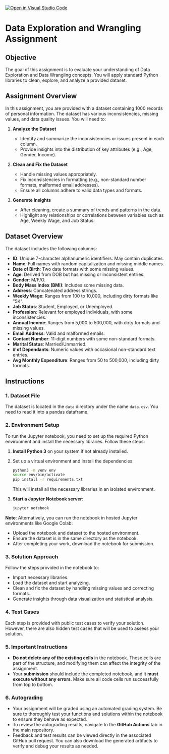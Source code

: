 [![Open in Visual Studio Code](https://classroom.github.com/assets/open-in-vscode-2e0aaae1b6195c2367325f4f02e2d04e9abb55f0b24a779b69b11b9e10269abc.svg)](https://classroom.github.com/online_ide?assignment_repo_id=17552547&assignment_repo_type=AssignmentRepo)
# Data Exploration and Wrangling Assignment

## Objective

The goal of this assignment is to evaluate your understanding of Data Exploration and Data Wrangling concepts. You will apply standard Python libraries to clean, explore, and analyze a provided dataset.

## Assignment Overview

In this assignment, you are provided with a dataset containing 1000 records of personal information. The dataset has various inconsistencies, missing values, and data quality issues. You will need to:

1. **Analyze the Dataset**  
   - Identify and summarize the inconsistencies or issues present in each column.
   - Provide insights into the distribution of key attributes (e.g., Age, Gender, Income).

2. **Clean and Fix the Dataset**  
   - Handle missing values appropriately.
   - Fix inconsistencies in formatting (e.g., non-standard number formats, malformed email addresses).
   - Ensure all columns adhere to valid data types and formats.

3. **Generate Insights**  
   - After cleaning, create a summary of trends and patterns in the data.
   - Highlight any relationships or correlations between variables such as Age, Weekly Wage, and Job Status.

## Dataset Overview

The dataset includes the following columns:

- **ID**: Unique 7-character alphanumeric identifiers. May contain duplicates.
- **Name**: Full names with random capitalization and missing middle names.
- **Date of Birth**: Two date formats with some missing values.
- **Age**: Derived from DOB but has missing or inconsistent entries.
- **Gender**: M/F/O.
- **Body Mass Index (BMI)**: Includes some missing data.
- **Address**: Concatenated address strings.
- **Weekly Wage**: Ranges from 100 to 10,000, including dirty formats like "5K".
- **Job Status**: Student, Employed, or Unemployed.
- **Profession**: Relevant for employed individuals, with some inconsistencies.
- **Annual Income**: Ranges from 5,000 to 500,000, with dirty formats and missing values.
- **Email Address**: Valid and malformed emails.
- **Contact Number**: 11-digit numbers with some non-standard formats.
- **Marital Status**: Married/Unmarried.
- **# of Dependants**: Numeric values with occasional non-standard text entries.
- **Avg Monthly Expenditure**: Ranges from 50 to 500,000, including dirty formats.

## Instructions

### 1. Dataset File
The dataset is located in the `data` directory under the name `data.csv`. You need to read it into a pandas dataframe.

### 2. Environment Setup

To run the Jupyter notebook, you need to set up the required Python environment and install the necessary libraries. Follow these steps:

1. **Install Python 3** on your system if not already installed.
2. Set up a virtual environment and install the dependencies:

   ```bash
   python3 -m venv env
   source env/bin/activate
   pip install -r requirements.txt
   ```

   This will install all the necessary libraries in an isolated environment.

3. **Start a Jupyter Notebook server**:

   ```bash
   jupyter notebook
   ```

**Note**: Alternatively, you can run the notebook in hosted Jupyter environments like Google Colab:
- Upload the notebook and dataset to the hosted environment.
- Ensure the dataset is in the same directory as the notebook.
- After completing your work, download the notebook for submission.



### 3. Solution Approach
Follow the steps provided in the notebook to:
- Import necessary libraries.
- Load the dataset and start analyzing.
- Clean and fix the dataset by handling missing values and correcting formats.
- Generate insights through data visualization and statistical analysis.

### 4. Test Cases
Each step is provided with public test cases to verify your solution. However, there are also hidden test cases that will be used to assess your solution.

### 5. Important Instructions
- **Do not delete any of the existing cells** in the notebook. These cells are part of the structure, and modifying them can affect the integrity of the assignment.
- Your **submission** should include the completed notebook, and it **must execute without any errors**. Make sure all code cells run successfully from top to bottom.


### 6. Autograding

- Your assignment will be graded using an automated grading system. Be sure to thoroughly test your functions and solutions within the notebook to ensure they behave as expected.
- To review the autograding results, navigate to the **GitHub Actions** tab in the main repository.
- Feedback and test results can be viewed directly in the associated GitHub pull request. You can also download the generated artifacts to verify and debug your results as needed.
